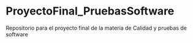 # ProyectoFinal_PruebasSoftware
Repositorio para el proyecto final de la materia de Calidad y pruebas de software
